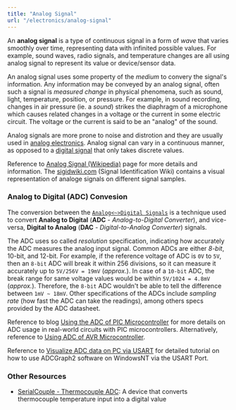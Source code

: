 ```yaml
---
title: "Analog Signal"
url: "/electronics/analog-signal"
---
```


An **analog signal** is a type of continuous signal in a form of *wave* that varies smoothly over time, representing data with infinited possible values. For example, sound waves, radio signals, and temperature changes are all using analog signal to represent its value or device/sensor data.

An analog signal uses some property of the *medium* to convery the signal's information. Any information may be conveyed by an analog signal, often such a signal is *measured change* in physical phenomena, such as sound, light, temperature, position, or pressure. For example, in sound recording, changes in air pressure (ie. a *sound*) strikes the diaphragm of a microphone which causes related changes in a voltage or the current in some electric circuit. The voltage or the current is said to be an "analog" of the sound.

Analog signals are more prone to noise and distrotion and they are usually used in [analog electronics](https://en.wikiversity.org/wiki/Analog_electronics). Analog signal can vary in a continuous manner, as opposed to a [digital signal](/electronics/digital-signal) that only takes discrete values.

Reference to [Analog Signal (Wikipedia)](https://en.wikipedia.org/wiki/Analog_signal) page for more details and information. The [sigidwiki.com](https://www.sigidwiki.com/wiki/Category:Analogue) (Signal Identification Wiki) contains a visual representation of analoge signals on different signal samples.

### Analog to Digital (ADC) Convesion

The conversion between the [`Analog<~>Digital Signals`](https://en.wikibooks.org/wiki/Analog_and_Digital_Conversion) is a technique used to convert **Analog to Digital** (**ADC** - *Analog-to-Digital Converter*), and vice-versa, **Digital to Analog** (**DAC** - *Digital-to-Analog Converter*) signals.

The ADC uses so called *resolution* specification, indicating how accurately the ADC measures the analog input signal. Common ADCs are either *8-bit*, 10-bit, and 12-bit. For example, if the reference voltage of ADC is `0V` to `5V`, then an `8-bit` ADC will break it within 256 divisions, so it can measure it accurately up to `5V/256V = 19mV` (*approx.*). In case of a `10-bit` ADC, the break range for same voltage values would be within `5V/1024 = 4.8mV` (*approx.*). Therefore, the `8-bit` ADC wouldn't be able to tell the difference between `1mV ~ 18mV`. Other specifications of the ADCs include *sampling rate* (how fast the ADC can take the readings), among others specs provided by the ADC datasheet.

Reference to blog [Using the ADC of PIC Microcontroller](https://extremeelectronics.co.in/microchip-pic-tutorials/using-adc-of-pic-microcontroller/) for more details on ADC usage in real-world circuits with PIC microcontrollers. Alternatively, reference to [Using ADC of AVR Microcontroller](https://extremeelectronics.co.in/avr-tutorials/using-adc-of-avr-microcontroller/).

Reference to [Visualize ADC data on PC via USART](https://extremeelectronics.co.in/tools/visualize-adc-data-on-pc-screen-using-usart-avr-project/) for detailed tutorial on how to use ADCGraph2 software on WindowsNT via the USART Port.

### Other Resources

* [SerialCouple - Thermocouple ADC](https://blog.thelifeofkenneth.com/2011/06/serialcouple-thermocouple-adc.html): A device that converts thermocouple temperature input into a digital value